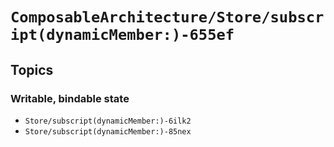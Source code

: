 # ``ComposableArchitecture/Store/subscript(dynamicMember:)-655ef``

## Topics

### Writable, bindable state

- ``Store/subscript(dynamicMember:)-6ilk2``
- ``Store/subscript(dynamicMember:)-85nex``
